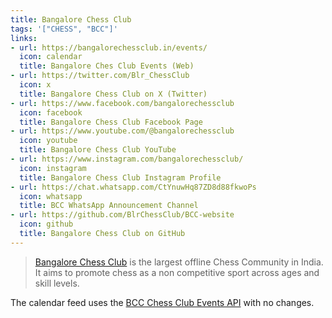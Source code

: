 ```yaml
---
title: Bangalore Chess Club
tags: '["CHESS", "BCC"]'
links:
- url: https://bangalorechessclub.in/events/
  icon: calendar
  title: Bangalore Ches Club Events (Web)
- url: https://twitter.com/Blr_ChessClub
  icon: x
  title: Bangalore Chess Club on X (Twitter)
- url: https://www.facebook.com/bangalorechessclub
  icon: facebook
  title: Bangalore Chess Club Facebook Page
- url: https://www.youtube.com/@bangalorechessclub
  icon: youtube
  title: Bangalore Chess Club YouTube
- url: https://www.instagram.com/bangalorechessclub/
  icon: instagram
  title: Bangalore Chess Club Instagram Profile
- url: https://chat.whatsapp.com/CtYnuwHq87ZD8d88fkwoPs
  icon: whatsapp
  title: BCC WhatsApp Announcement Channel
- url: https://github.com/BlrChessClub/BCC-website
  icon: github
  title: Bangalore Chess Club on GitHub
--- 
```

> [Bangalore Chess Club](https://bangalorechessclub.in/) is the largest offline Chess Community in India. It aims to promote chess as a non competitive sport across ages and skill levels.

The calendar feed uses the [BCC Chess Club Events API](https://bangalorechessclub.in/events/) with no changes.